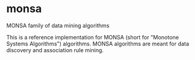 # monsa
MONSA family of data mining algorithms

This is a reference implementation for MONSA (short for "Monotone Systems Algorithms") algorithms. MONSA algorithms are meant for data discovery and association rule mining.
